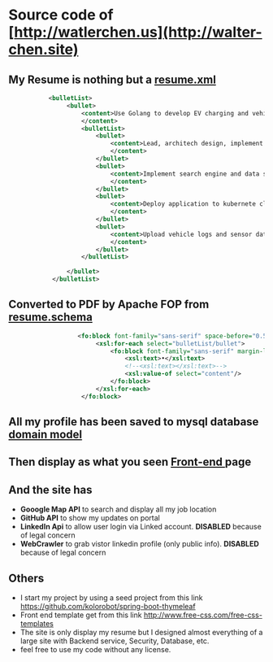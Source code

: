 # Source code of  [http://watlerchen.us](http://walter-chen.site)


## My Resume is nothing but a [resume.xml](https://github.com/cicidi/cicidi-home/blob/master/src/main/resources/resume_config/resume.xml)
```xml
           <bulletList>
                <bullet>
                    <content>Use Golang to develop EV charging and vehicle logging APIs flying in the Kubernetes Cloud.
                    </content>
                    <bulletList>
                        <bullet>
                            <content>Lead, architech design, implement Charging cloud API, which communite with Cell phone, Vehicle and charging provider's API using Golang
                            </content>
                        </bullet>
                        <bullet>
                            <content>Implement search engine and data store using Elastic search and Cassandra
                            </content>
                        </bullet>
                        <bullet>
                            <content>Deploy application to kubernete cluster use docker and Helm Chart.
                            </content>
                        </bullet>
                        <bullet>
                            <content>Upload vehicle logs and sensor data to Cloud data warehouse.
                            </content>
                        </bullet>
                    </bulletList>

                </bullet>
            </bulletList>
```
## Converted to PDF by Apache FOP from[ resume.schema](https://github.com/cicidi/cicidi-home/blob/master/src/main/resources/resume_config/resume-xsl-fo.xsl)
```xml
                   <fo:block font-family="sans-serif" space-before="0.5em" color="#666666">
                        <xsl:for-each select="bulletList/bullet">
                            <fo:block font-family="sans-serif" margin-left="3em">
                                <xsl:text>•</xsl:text>
                                <!--<xsl:text></xsl:text>-->
                                <xsl:value-of select="content"/>
                            </fo:block>
                        </xsl:for-each>
                    </fo:block>
```
## All my profile has been saved to mysql database  [domain model](https://github.com/cicidi/cicidi-home/blob/master/src/main/java/com/cicidi/home/domain/resume/WorkExperience.java)

## Then display as what you seen  [Front-end ](https://github.com/cicidi/cicidi-home/blob/master/src/main/resources/templates/profile.html)page

## And the site has
- **Gooogle Map API** to search and display all my job location
- **GitHub API**  to show my updates on portal
- **LinkedIn Api** to allow user login via Linked account.  **DISABLED** because of legal concern
- **WebCrawler** to grab vistor linkedin profile (only public info). **DISABLED** because of legal concern

## Others 


- I start my project by using a seed project from this link  <https://github.com/kolorobot/spring-boot-thymeleaf>
- Front end template get from this link  <http://www.free-css.com/free-css-templates>
- The site is only display my resume but I designed almost everything of a large site with Backend service, Security, Database, etc. 
- feel free to use my code without any license.

